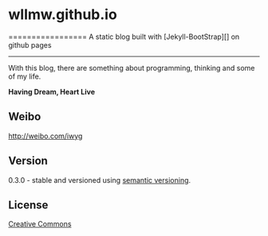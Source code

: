 # wllmw.github.io
=================
A static blog built with [Jekyll-BootStrap][] on github pages

---

With this blog, there are something about programming, thinking and some of my life.
 
**Having Dream, Heart Live**

## Weibo

<http://weibo.com/iwyg>

## Version

0.3.0 - stable and versioned using [semantic versioning](http://semver.org/).

## License

[Creative Commons](http://creativecommons.org/licenses/by-nc-sa/3.0/)

